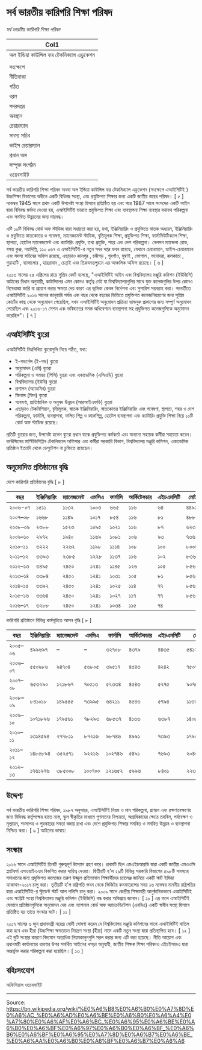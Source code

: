 # সর্ব ভারতীয় কারিগরি শিক্ষা পরিষদ

*সর্ব ভারতীয় কারিগরি শিক্ষা পরিষদ*

| Col1 |
| --- |
| অল ইন্ডিয়া কাউন্সিল ফর টেকনিক্যাল এডুকেশন |
|  |
| সংক্ষেপে |
| নীতিবাক্য |
| গঠিত |
| ধরন |
| সদরদপ্তর |
| অবস্থান |
| চেয়ারম্যান |
| সদস্য সচিব |
| ভাইস চেয়ারম্যান |
| প্রধান অঙ্গ |
| সম্পৃক্ত সংগঠন |
| ওয়েবসাইট |

সর্ব ভারতীয় কারিগরি শিক্ষা পরিষদ অথবা অল ইন্ডিয়া কাউন্সিল ফর টেকনিক্যাল এডুকেশন (সংক্ষেপে এআইসিটিই ) উচ্চশিক্ষা বিভাগের অধীনে একটি বিধিবদ্ধ সংস্থা, এবং প্রযুক্তিগত শিক্ষার জন্য একটি জাতীয় স্তরের পরিষদ। [ ৫ ] নভেম্বর 1945 সালে প্রথম একটি উপদেষ্টা সংস্থা হিসাবে প্রতিষ্ঠিত হয় এবং পরে 1987 সালে সংসদের একটি আইন দ্বারা বিধিবদ্ধ মর্যাদা দেওয়া হয়, এআইসিটিই ভারতে প্রযুক্তিগত শিক্ষা এবং ব্যবস্থাপনা শিক্ষা ব্যবস্থার যথাযথ পরিকল্পনা এবং সমন্বিত উন্নয়নের জন্য দায়বদ্ধ।

এটি ১০টি বিধিবদ্ধ বোর্ড অফ স্টাডিজ দ্বারা সহায়তা করা হয়, যথা, ইঞ্জিনিয়ারিং ও প্রযুক্তিতে স্নাতক অধ্যয়ন, ইঞ্জিনিয়ারিং ও প্রযুক্তিতে স্নাতকোত্তর ও গবেষণা, ম্যানেজমেন্ট স্টাডিজ, বৃত্তিমূলক শিক্ষা, প্রযুক্তিগত শিক্ষা, ফার্মাসিউটিক্যাল শিক্ষা, স্থাপত্য, হোটেল ম্যানেজমেন্ট এবং ক্যাটারিং প্রযুক্তি, তথ্য প্রযুক্তি, শহর এবং দেশ পরিকল্পনা। নেলসন ম্যান্ডেলা রোড, বসন্ত কুঞ্জ, নয়াদিল্লি, ১১০ ০৬৭ এ এআইসিটিই-র নতুন সদর দপ্তর ভবন রয়েছে, যেখানে চেয়ারম্যান, ভাইস-চেয়ারম্যান এবং সদস্য সচিবের অফিস রয়েছে, এছাড়াও কানপুর , চণ্ডীগড় , গুরগাঁও, মুম্বাই , ভোপাল , ভদোদরা, কলকাতা , গুয়াহাটি , ব্যাঙ্গালোর , হায়দ্রাবাদ , চেন্নাই এবং তিরুবনন্তপুরমে এর আঞ্চলিক অফিস রয়েছে। [ ৬ ]

২০১৩ সালের ২৫ এপ্রিলের রায়ে সুপ্রিম কোর্ট বলেছে, "এআইসিটিই আইন এবং বিশ্ববিদ্যালয় মঞ্জুরি কমিশন (ইউজিসি) আইনের বিধান অনুযায়ী, কাউন্সিলের এমন কোনও কর্তৃত্ব নেই যা বিশ্ববিদ্যালয়গুলির সাথে যুক্ত কলেজগুলির উপর কোনও নিষেধাজ্ঞা জারি বা প্রয়োগ করার ক্ষমতা দেয় কারণ এর ভূমিকা কেবল নির্দেশনা এবং সুপারিশ সরবরাহ করা। পরবর্তীতে এআইসিটিই ২০১৬ সালের জানুয়ারি পর্যন্ত এক বছর থেকে বছরের ভিত্তিতে প্রযুক্তিগত কলেজনিয়ন্ত্রণের জন্য সুপ্রিম কোর্টের কাছ থেকে অনুমোদন পেয়েছিল, যখন এআইসিটিই অনুমোদন প্রক্রিয়া হ্যান্ডবুক প্রকাশের জন্য সম্পূর্ণ অনুমোদন পেয়েছিল এবং ২০১৬-১৭ সেশন এবং ভবিষ্যতের সমস্ত অধিবেশনে ব্যবস্থাপনা সহ প্রযুক্তিগত কলেজগুলিকে অনুমোদন করেছিল"। [ ৭ ]

## এআইসিটিই ব্যুরো

এআইসিটিই নিম্নলিখিত ব্যুরোগুলি নিয়ে গঠিত, যথা:

- ই-গভর্নেন্স (ই-গভ) ব্যুরো
- অনুমোদন (এবি) ব্যুরো
- পরিকল্পনা ও সমন্বয় (পিসি) ব্যুরো এবং একাডেমিক (এসিএডি) ব্যুরো
- বিশ্ববিদ্যালয় (ইউবি) ব্যুরো
- প্রশাসন (অ্যাডমিন) ব্যুরো
- ফিনান্স (ফিন) ব্যুরো
- গবেষণা, প্রাতিষ্ঠানিক ও অনুষদ উন্নয়ন (আরআইএফডি) ব্যুরো
- এছাড়াও টেকনিশিয়ান, বৃত্তিমূলক, স্নাতক ইঞ্জিনিয়ারিং, স্নাতকোত্তর ইঞ্জিনিয়ারিং এবং গবেষণা, স্থাপত্য, শহর ও দেশ পরিকল্পনা, ফার্মাসি, ব্যবস্থাপনা, ফলিত শিল্প ও কারুশিল্প, হোটেল ব্যবস্থাপনা এবং ক্যাটারিং প্রযুক্তি শিক্ষা নিয়ে ১০টি বোর্ড অফ স্টাডিজ রয়েছে।

প্রতিটি ব্যুরোর জন্য, উপদেষ্টা হলেন ব্যুরো প্রধান যাকে প্রযুক্তিগত কর্মকর্তা এবং অন্যান্য সহায়ক কর্মীরা সহায়তা করেন। কাউন্সিলের মাল্টিডিসিপ্লিন টেকনিক্যাল অফিসার এবং কর্মীরা সরকারি বিভাগ, বিশ্ববিদ্যালয় মঞ্জুরি কমিশন, একাডেমিক প্রতিষ্ঠান ইত্যাদি থেকে ডেপুটেশন বা চুক্তিতে রয়েছেন।

## অনুমোদিত প্রতিষ্ঠানের বৃদ্ধি

দেশে কারিগরি প্রতিষ্ঠানের বৃদ্ধি [ ৮ ]

| বছর | ইঞ্জিনিয়ারিং | ম্যানেজমেন্ট | এমসিএ | ফার্মাসি | আর্কিটেকচার | এইচএমসিটি | মোট |
| --- | --- | --- | --- | --- | --- | --- | --- |
| ২০০৬-০৭ | ১৫১১ | ১১৩২ | ১০০৩ | ৬৬৫ | ১১৬ | ৬৪ | ৪৪৯১ |
| ২০০৭–০৮ | ১৬৬৮ | ১১৪৯ | ১০১৭ | ৮৫৪ | ১১৬ | ৮১ | ৪৮৮৫ |
| ২০০৮–০৯ | ২৩৮৮ | ১৫২৩ | ১০৯৫ | ১০২১ | ১১৬ | ৮৭ | ৬২৩০ |
| ২০০৯–১০ | ২৯৭২ | ১৯৪০ | ১১৬৯ | ১০৮১ | ১০৬ | ৯৩ | ৭৩৬১ |
| ২০১০–১১ | ৩২২২ | ২২৬২ | ১১৯৮ | ১১১৪ | ১০৮ | ১০০ | ৮০০৪ |
| ২০১১–১২ | ৩৩৯৩ | ২৩৮৫ | ১২২৮ | ১১৩৭ | ১১৬ | ১০২ | ৮৩৬১ |
| ২০১২–১৩ | ৩৪৯৫ | ২৪৫০ | ১২৪১ | ১১৪৫ | ১২৬ | ১০৫ | ৮৫৬২ |
| ২০১৩–১৪ | ৩৩৮৪ | ২৪৫০ | ১২৪১ | ১০৩১ | ১০৫ | ৮১ | ৮৫৬২ |
| ২০১৪–১৫ | ৩৩৯২ | ২৪৫০ | ১২৪১ | ১০২৫ | ১১৪ | ৭৭ | ৮৫৬২ |
| ২০১৫–১৬ | ৩৩৬৪ | ২৪৫০ | ১২৪১ | ১০২৭ | ১১৭ | ৭৭ | ৮৫৬২ |
| ২০১৬–১৭ | ৩২৮৮ | ২৪৫০ | ১২৪১ | ১০৩৪ | ১১৫ | ৭৪ |  |

কারিগরি প্রতিষ্ঠানে বিভিন্ন কর্মসূচিতে আসন বৃদ্ধি [ ৮ ]

| বছর | ইঞ্জিনিয়ারিং | ম্যানেজমেন্ট | এমসিএ | ফার্মাসি | আর্কিটেকচার | এইচএমসিটি | মোট |
| --- | --- | --- | --- | --- | --- | --- | --- |
| ২০০৫–০৬ | ৪৯৯৬৯৭ | – | – | ৩২৭০৮ | ৪৩৭৯ | ৪৪৩৫ | ৫৪১২১৯ |
| ২০০৬–০৭ | ৫৫০৯৮৬ | ৯৪৭০৪ | ৫৬৮০৫ | ৩৯৫১৭ | ৪৫৪৩ | ৪২৪২ | ৭৫০৭৯৭ |
| ২০০৭–০৮ | ৬৫৩২৯০ | ১২১৮৬৭ | ৭০৫১৩ | ৫২৩৩৪ | ৪৫৪৩ | ৫২৭৫ | ৯০৭৮২২ |
| ২০০৮–০৯ | ৮৪১০১৮ | ১৪৯৫৫৫ | ৭৩৯৯৫ | ৬৪২১১ | ৪৫৪৩ | ৫৭৯৪ | ১১৩৯১১৬ |
| ২০০৯–১০ | ১০৭১৮৯৬ | ১৭৯৫৬১ | ৭৮২৯৩ | ৬৮৫৩৭ | ৪১৩৩ | ৬৩৮৭ | ১৪০৮৮০৭ |
| ২০১০–১১ | ১৩১৪৫৯৪ | ২৭৭৮১১ | ৮৭২১৬ | ৯৮৭৪৬ | ৪৯৯১ | ৭৩৯৩ | ১৭৯০৭৫১ |
| ২০১১–১২ | ১৪৮৫৮৯৪ | ৩৫২৫৭১ | ৯২২১৬ | ১০২৭৪৬ | ৫৪৯১ | ৭৬৯৩ | ২০৪৬৬১১ |
| ২০১২–১৩ | ১৭৬১৯৭৬ | ৩৮৫০০৮ | ১০০৭০০ | ১২১৬৫২ | ৫৯৯৬ | ৮৪০১ | ২২৩৬৭৪৩ |

## উদ্দেশ্য

সর্ব ভারতীয় কারিগরি শিক্ষা পরিষদ, ১৯৮৭ অনুসারে, এআইসিটিই নিয়ম ও মান পরিকল্পনা, প্রণয়ন এবং রক্ষণাবেক্ষণের জন্য বিধিবদ্ধ কর্তৃপক্ষের হাতে ন্যস্ত, স্কুল স্বীকৃতির মাধ্যমে গুণমানের নিশ্চয়তা, অগ্রাধিকারের ক্ষেত্রে তহবিল, পর্যবেক্ষণ ও মূল্যায়ন, শংসাপত্র ও পুরস্কারের সমতা বজায় রাখা এবং দেশে প্রযুক্তিগত শিক্ষার সমন্বিত ও সমন্বিত উন্নয়ন ও ব্যবস্থাপনা নিশ্চিত করা। [ ৯ ] আইনের ভাষায়:

## সংস্কার

২০১৬ সালে এআইসিটিই তিনটি গুরুত্বপূর্ণ উদ্যোগ গ্রহণ করে। প্রথমটি ছিল এমএইচআরডি দ্বারা একটি জাতীয় এমওওসি প্ল্যাটফর্ম এসওয়াইএএম বিকশিত করার দায়িত্ব দেওয়া। দ্বিতীয়টি হ'ল ২৯টি বিভিন্ন সরকারি বিভাগের ৫৯৮টি সমস্যার সমাধানের জন্য প্রযুক্তিগত কলেজের তরুণ উজ্জ্বল প্রতিভাবান শিক্ষার্থীদের চ্যালেঞ্জ জানিয়ে একটি স্মার্ট ইন্ডিয়া হ্যাকাথন-২০১৭ চালু করা। তৃতীয়টি হ'ল রাষ্ট্রপতি ভবন থেকে ভিজিটর কনফারেন্সের সময় ১৬ নভেম্বর মাননীয় রাষ্ট্রপতির দ্বারা এআইসিটিই-র স্টুডেন্ট স্টার্ট আপ পলিসি চালু করা। ২০০৯ সালে কেন্দ্রীয় শিক্ষামন্ত্রী আনুষ্ঠানিকভাবে এআইসিটিই এবং সংশ্লিষ্ট সংস্থা বিশ্ববিদ্যালয় মঞ্জুরি কমিশন (ইউজিসি) বন্ধ করার অভিপ্রায় জানান। [ ১০ ] এর ফলে এআইসিটিই যেভাবে প্রতিষ্ঠানগুলিকে অনুমোদন দেয় এবং ন্যাশনাল বোর্ড অফ অ্যাক্রেডিটেশন (এনবিএ) একটি স্বাধীন সংস্থা হিসাবে প্রতিষ্ঠিত হয় তাতে সংস্কার ঘটে। [ ১১ ]

২০১৭ সালের ৬ জুন প্রধানমন্ত্রী নরেন্দ্র মোদী ঘোষণা করেন যে বিশ্ববিদ্যালয় মঞ্জুরি কমিশনের সাথে এআইসিটিই বাতিল করা হবে এবং হীরা (উচ্চশিক্ষা ক্ষমতায়ন নিয়ন্ত্রণ সংস্থা (হীরা) নামে একটি নতুন সংস্থা দ্বারা প্রতিস্থাপিত হবে। [ ১২ ] এই দুটি সংস্থার কারণে বিদ্যমান অত্যধিক নিয়মকানুনগুলি সরল করার জন্য এটি করা হয়েছে। নীতি আয়োগ এবং প্রধানমন্ত্রী কার্যালয়ের ধারণার উপর সমর্থিত আইনের খসড়া অনুযায়ী, জাতীয় শিক্ষক শিক্ষা পরিষদও এইচইআরএ দ্বারা অন্তর্ভুক্ত করার পরিকল্পনা করা হয়েছিল। [ ১৩ ]

## বহিঃসংযোগ

অফিসিয়াল ওয়েবসাইট

---
Source: https://bn.wikipedia.org/wiki/%E0%A6%B8%E0%A6%B0%E0%A7%8D%E0%A6%AC_%E0%A6%AD%E0%A6%BE%E0%A6%B0%E0%A6%A4%E0%A7%80%E0%A6%AF%E0%A6%BC_%E0%A6%95%E0%A6%BE%E0%A6%B0%E0%A6%BF%E0%A6%97%E0%A6%B0%E0%A6%BF_%E0%A6%B6%E0%A6%BF%E0%A6%95%E0%A7%8D%E0%A6%B7%E0%A6%BE_%E0%A6%AA%E0%A6%B0%E0%A6%BF%E0%A6%B7%E0%A6%A6
